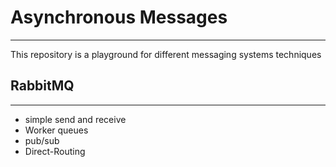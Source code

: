 # Asynchronous Messages
----------------------------------------------------------------
This repository is a playground for different messaging systems techniques 

## RabbitMQ
---------------------------
- simple send and receive 
- Worker queues
- pub/sub
- Direct-Routing